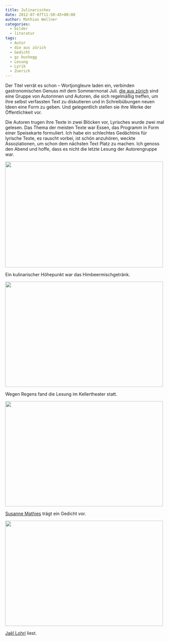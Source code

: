 ```yaml
---
title: Julinarisches
date: 2012-07-07T11:50:45+00:00
author: Mathias Wellner
categories:
  - bilder
  - literatur
tags:
  - Autor
  - die aus zürich
  - Gedicht
  - gz buchegg
  - Lesung
  - Lyrik
  - Zuerich
---
```

Der Titel verrät es schon &ndash; Wortjongleure laden ein, verbinden gastronomischen Genuss mit dem Sommermonat Juli. [die aus zürich](http://die-aus-zuerich.ch/mediawiki/index.php/Die_aus_z%C3%BCrich) sind eine Gruppe von Autorinnen und Autoren, die sich regelmäßig treffen, um ihre selbst verfassten Text zu diskutieren und in Schreibübungen neuen Ideen eine Form zu geben. Und gelegentlich stellen sie ihre Werke der Öffentlichkeit vor. 

Die Autoren trugen ihre Texte in zwei Blöcken vor, Lyrisches wurde zwei mal gelesen. Das Thema der meisten Texte war Essen, das Programm in Form einer Speisekarte formuliert. Ich habe ein schlechtes Gedächtnis für lyrische Texte, es rauscht vorbei, ist schön anzuhören, weckte Assoziationen, um schon dem nächsten Text Platz zu machen. Ich genoss den Abend und hoffe, dass es nicht die letzte Lesung der Autorengruppe war. 

<div style="width: 510px" class="wp-caption aligncenter">
  <img src="https://lh3.googleusercontent.com/-O431zXwA5mw/T_f_j1T4eRI/AAAAAAAAAbU/uNGOOitswGc/s800/MW_20120705_2842.jpg" height="335" width="500" />
  
  <p class="wp-caption-text">
    Ein kulinarischer Höhepunkt war das Himbeermischgetränk.<br />
  </p>
</div>

<div style="width: 510px" class="wp-caption aligncenter">
  <img src="https://lh3.googleusercontent.com/-uT1HYZal-8o/T_f_j1tAqHI/AAAAAAAAAbY/RMgZMukkoVk/s800/MW_20120705_2845.jpg" height="333" width="500" />
  
  <p class="wp-caption-text">
    Wegen Regens fand die Lesung im Kellertheater statt.<br />
  </p>
</div>

<div style="width: 510px" class="wp-caption aligncenter">
  <img src="https://lh5.googleusercontent.com/-YZv5gIkCF-A/T_f_ma68EcI/AAAAAAAAAbw/1ohv893LH0Q/s800/MW_20120705_2858.jpg" height="333" width="500" />
  
  <p class="wp-caption-text">
    <a href="http://die-aus-zuerich.ch/mediawiki/index.php/Susanne_Mathies">Susanne Mathies</a> trägt ein Gedicht vor.<br />
  </p>
</div>

<div style="width: 510px" class="wp-caption aligncenter">
  <img src="https://lh5.googleusercontent.com/-P1Rtq1QZcv0/T_f_j3PG6HI/AAAAAAAAAbQ/pB6kkACxkNc/s800/MW_20120705_2852.jpg" height="333" width="500" />
  
  <p class="wp-caption-text">
    <a href="http://die-aus-zuerich.ch/mediawiki/index.php/Ja%C3%ABl_Lohri">Jaël Lohri</a> liest.<br />
  </p>
</div>